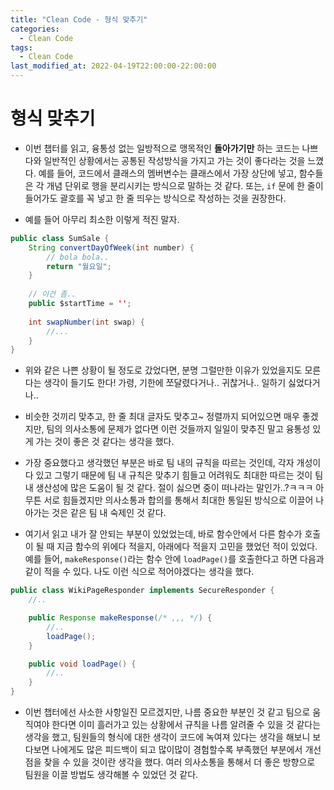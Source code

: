 ```yaml
---
title: "Clean Code - 형식 맞추기"
categories:
  - Clean Code
tags:
  - Clean Code
last_modified_at: 2022-04-19T22:00:00-22:00:00
---
```


# 형식 맞추기

- 이번 챕터를 읽고, 융통성 없는 일방적으로 맹목적인 **돌아가기만** 하는 코드는 나쁘다와 일반적인 상황에서는 공통된 작성방식을 가지고 가는 것이 좋다라는 것을 느꼈다. 예를 들어, 코드에서 클래스의 멤버변수는 클래스에서 가장 상단에 넣고, 함수들은 각 개념 단위로 행을 분리시키는 방식으로 말하는 것 같다. 또는, `if` 문에 한 줄이 들어가도 괄호를 꼭 넣고 한 줄 띄우는 방식으로 작성하는 것을 권장한다.


- 예를 들어 아무리 최소한 이렇게 적진 말자.

```java
public class SumSale {
    String convertDayOfWeek(int number) {
        // bola bola..
        return "월요일"; 
    }
    
    // 이건 좀..
    public $startTime = '';
    
    int swapNumber(int swap) {
        //...
    }
}
```

- 위와 같은 나쁜 상황이 될 정도로 갔었다면, 분명 그럴만한 이유가 있었을지도 모른다는 생각이 들기도 한다! 가령, 기한에 쪼달렸다거나.. 귀찮거나.. 일하기 싫었다거나..

- 비슷한 것끼리 맞추고, 한 줄 최대 글자도 맞추고~ 정렬까지 되어있으면 매우 좋겠지만, 팀의 의사소통에 문제가 없다면 이런 것들까지 일일이 맞추진 말고 융통성 있게 가는 것이 좋은 것 같다는 생각을 했다.

- 가장 중요했다고 생각했던 부분은 바로 팀 내의 규칙을 따르는 것인데, 각자 개성이 다 있고 그렇기 때문에 팀 내 규칙은 맞추기 힘들고 어려워도 최대한 따르는 것이 팀내 생산성에 많은 도움이 될 것 같다. 절이 싫으면 중이 떠나라는 말인가..?ㅋㅋㅋ 아무튼 서로 힘들겠지만 의사소통과 합의를 통해서 최대한 통일된 방식으로 이끌어 나아가는 것은 같은 팀 내 숙제인 것 같다.

- 여기서 읽고 내가 잘 안되는 부분이 있었었는데, 바로 함수안에서 다른 함수가 호출이 될 때 지금 함수의 위에다 적을지, 아래에다 적을지 고민을 했었던 적이 있었다. 예를 들어, `makeResponse()`라는 함수 안에 `loadPage()`를 호출한다고 하면 다음과 같이 적을 수 있다. 나도 이런 식으로 적어야겠다는 생각을 했다.

```java
public class WikiPageResponder implements SecureResponder {
    //..

    public Response makeResponse(/* ,,, */) {
        //..
        loadPage();
    }

    public void loadPage() {
        //..
    }
}
```

- 이번 챕터에선 사소한 사항일진 모르겠지만, 나름 중요한 부분인 것 같고 팀으로 움직여야 한다면 이미 흘러가고 있는 상황에서 규칙을 나름 알려줄 수 있을 것 같다는 생각을 했고, 팀원들의 형식에 대한 생각이 코드에 녹여져 있다는 생각을 해보니 보다보면 나에게도 많은 피드백이 되고 많이많이 경험할수록 부족했던 부분에서 개선점을 찾을 수 있을 것이란 생각을 했다. 여러 의사소통을 통해서 더 좋은 방향으로 팀원을 이끌 방법도 생각해볼 수 있었던 것 같다.
